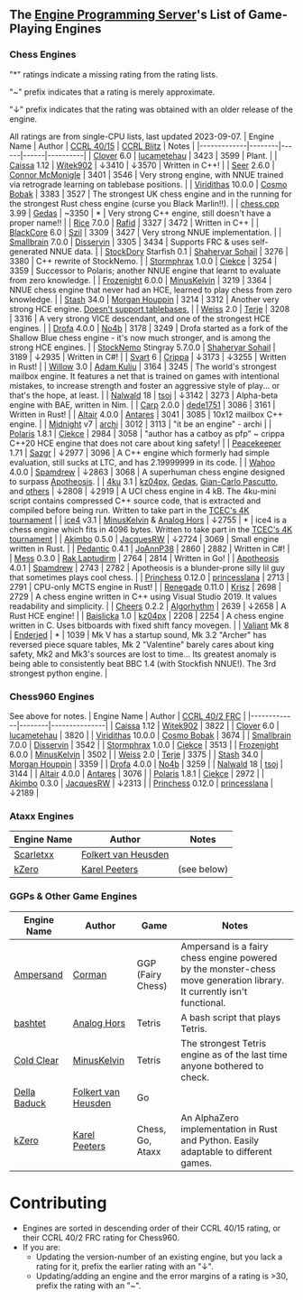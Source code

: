 ## The [Engine Programming Server][discord-invite]'s List of Game-Playing Engines
### Chess Engines

"*" ratings indicate a missing rating from the rating lists.

"~" prefix indicates that a rating is merely approximate.

"↓" prefix indicates that the rating was obtained with an older release of the engine.

All ratings are from single-CPU lists, last updated 2023-09-07.
| Engine Name | Author | [CCRL 40/15][ccrl-4015] | [CCRL Blitz][ccrl-blitz] | Notes |
|-------------|--------|------|------|----------|
| [Clover](https://github.com/lucametehau/CloverEngine) 6.0 | [lucametehau](https://github.com/lucametehau) | 3423 | 3599 | Plant. |
| [Caissa](https://github.com/Witek902/Caissa) 1.12 | [Witek902](https://github.com/Witek902) | ↓3410 | ↓3570 | Written in C++! |
| [Seer](https://github.com/connormcmonigle/seer-nnue) 2.6.0 | [Connor McMonigle](https://github.com/connormcmonigle) | 3401 | 3546 | Very strong engine, with NNUE trained via retrograde learning on tablebase positions. |
| [Viridithas](https://github.com/cosmobobak/viridithas) 10.0.0 | [Cosmo Bobak](https://github.com/cosmobobak) | 3383 | 3527 | The strongest UK chess engine and in the running for the strongest Rust chess engine (curse you Black Marlin!!). |
| [chess.cpp](https://github.com/GediminasMasaitis/chess-dot-cpp) 3.99 | [Gedas](https://github.com/GediminasMasaitis) | ~3350 | * | Very strong C++ engine, still doesn't have a proper name!! |
| [Rice](https://github.com/rafid-dev/rice) 7.0.0 | [Rafid](https://github.com/rafid-dev) | 3327 | 3472 | Written in C++ |
| [BlackCore](https://github.com/SzilBalazs/BlackCore) 6.0 | [Szil](https://github.com/SzilBalazs) | 3309 | 3427 | Very strong NNUE implementation. |
| [Smallbrain](https://github.com/Disservin/Smallbrain) 7.0.0 | [Disservin](https://github.com/Disservin) | 3305 | 3434 | Supports FRC & uses self-generated NNUE data. |
| [StockDory](https://github.com/TheBlackPlague/StockDory) Starfish 0.1 | [Shaheryar Sohail](https://github.com/TheBlackPlague) | 3276 | 3380 | C++ rewrite of StockNemo. |
| [Stormphrax](https://github.com/Ciekce/Stormphrax) 1.0.0 | [Ciekce](https://github.com/Ciekce) | 3254 | 3359 | Successor to Polaris; another NNUE engine that learnt to evaluate from zero knowledge. |
| [Frozenight](https://github.com/MinusKelvin/frozenight) 6.0.0 | [MinusKelvin](https://github.com/MinusKelvin) | 3219 | 3364 | NNUE chess engine that never had an HCE, learned to play chess from zero knowledge. |
| [Stash](https://gitlab.com/mhouppin/stash-bot) 34.0 | [Morgan Houppin](https://gitlab.com/mhouppin) | 3214 | 3312 | Another very strong HCE engine. [Doesn't support tablebases.](http://talkchess.com/forum3/viewtopic.php?f=2&t=76927#p888045) |
| [Weiss](https://github.com/TerjeKir/weiss) 2.0 | [Terje](https://github.com/TerjeKir) | 3208 | 3316 | A very strong VICE descendant, and one of the strongest HCE engines. |
| [Drofa](https://github.com/justNo4b/Drofa) 4.0.0 | [No4b](https://github.com/justNo4b) | 3178 | 3249 | Drofa started as a fork of the Shallow Blue chess engine - it's now much stronger, and is among the strong HCE engines. |
| [StockNemo](https://github.com/TheBlackPlague/StockNemo) Stingray 5.7.0.0 | [Shaheryar Sohail](https://github.com/TheBlackPlague) | 3189 | ↓2935 | Written in C#! |
| [Svart](https://github.com/crippa1337/svart) 6 | [Crippa](https://github.com/crippa1337) | ↓3173 | ↓3255 | Written in Rust! |
| [Willow](https://github.com/Adam-Kulju/Willow) 3.0 | [Adam Kulju](https://github.com/Adam-Kulju) | 3164 | 3245 | The world's strongest mailbox engine. It features a net that is trained on games with intentional mistakes, to increase strength and foster an aggressive style of play... or that's the hope, at least. |
| [Nalwald](https://gitlab.com/tsoj/Nalwald) 18 | [tsoj](https://gitlab.com/tsoj) | ↓3142 | 3273 | Alpha-beta engine with BAE, written in Nim. |
| [Carp](https://github.com/dede1751/carp) 2.0.0 | [dede1751](https://github.com/dede1751) | 3086 | 3161 | Written in Rust! |
| [Altair](https://github.com/Alex2262/AltairChessEngine) 4.0.0 | [Antares](https://github.com/Alex2262) | 3041 | 3085 | 10x12 mailbox C++ engine. |
| [Midnight](https://github.com/archishou/MidnightChessEngine) v7 | [archi](https://github.com/archishou) | 3012 | 3113 | "it be an engine" - archi |
| [Polaris](https://github.com/Ciekce/Polaris) 1.8.1 | [Ciekce](https://github.com/Ciekce) | 2984 | 3058 | "author has a catboy as pfp" ~ crippa<br />C++20 HCE engine that does not care about king safety! |
| [Peacekeeper](https://github.com/Sazgr/peacekeeper) 1.71 | [Sazgr](https://github.com/Sazgr) | ↓2977 | 3096 | A C++ engine which formerly had simple evaluation, still sucks at LTC, and has 2.19999999 in its code. |
| [Wahoo](https://github.com/spamdrew128/Wahoo) 4.0.0 | [Spamdrew](https://github.com/spamdrew128) | ↓2863 | 3068 | A superhuman chess engine designed to surpass [Apotheosis](https://github.com/spamdrew128/Apotheosis). |
| [4ku](https://github.com/kz04px/4ku) 3.1 | [kz04px](https://github.com/kz04px), [Gedas](https://github.com/GediminasMasaitis), [Gian-Carlo Pascutto](https://github.com/gcp), and [others](https://github.com/kz04px/4ku/graphs/contributors) | ↓2808 | ↓2919 | A UCI chess engine in 4 kB. The 4ku-mini script contains compressed C++ source code, that is extracted and compiled before being run. Written to take part in the [TCEC's 4K tournament](https://wiki.chessdom.org/TCEC_4k_Rules) |
| [ice4](https://github.com/MinusKelvin/ice4) v3.1 | [MinusKelvin](https://github.com/MinusKelvin) & [Analog Hors](https://github.com/analog-hors) | ↓2755 | * | ice4 is a chess engine which fits in 4096 bytes. Written to take part in the [TCEC's 4K tournament](https://wiki.chessdom.org/TCEC_4k_Rules) |
| [Akimbo](https://github.com/JacquesRW/akimbo) 0.5.0 | [JacquesRW](https://github.com/JacquesRW) | ↓2724 | 3069 | Small engine written in Rust. |
| [Pedantic](https://github.com/JoAnnP38/Pedantic) 0.4.1 | [JoAnnP38](https://github.com/JoAnnP38) | 2860 | 2882 | Written in C#! |
| [Mess](https://github.com/raklaptudirm/mess) 0.3.0 | [Rak Laptudirm](https://github.com/raklaptudirm) | 2764 | 2814 | Written in Go! |
| [Apotheosis](https://github.com/spamdrew128/Apotheosis) 4.0.1 | [Spamdrew](https://github.com/spamdrew128) | 2743 | 2782 | Apotheosis is a blunder-prone silly lil guy that sometimes plays cool chess. |
| [Princhess](https://github.com/princesslana/princhess) 0.12.0 | [princesslana](https://github.com/princesslana) | 2713 | 2791 | CPU-only MCTS engine in Rust! |
| [Renegade](https://github.com/pkrisz99/Renegade) 0.11.0 | [Krisz](https://github.com/pkrisz99) | 2698 | 2729 | A chess engine written in C++ using Visual Studio 2019. It values readability and simplicity. |
| [Cheers](https://github.com/Algorhythm-sxv/Cheers) 0.2.2 | [Algorhythm](https://github.com/Algorhythm-sxv) | 2639 | ↓2658 | A Rust HCE engine! |
| [Baislicka](https://github.com/kz04px/Baislicka) 1.0 | [kz04px](https://github.com/kz04px) | 2208 | 2254 | A chess engine written in C. Uses bitboards with fixed shift fancy movegen. |
| [Valiant](https://www.dropbox.com/sh/tfiwhx900g4ni42/AABEm29llAn1MaG8D6yW8ZO7a?dl=0) Mk 8 | [Enderjed](https://www.youtube.com/channel/UC1lxAkP5jGVBUIWdz3WIhSg) | * | 1039 | Mk V has a startup sound, Mk 3.2 "Archer" has reversed piece square tables, Mk 2 "Valentine" barely cares about king safety, Mk2 and Mk3's sources are lost to time... Its greatest anomaly is being able to consistently beat BBC 1.4 (with Stockfish NNUE!). The 3rd strongest python engine. |

### Chess960 Engines
See above for notes.
| Engine Name | Author | [CCRL 40/2 FRC][ccrl-frc] |
|-------------|--------|---------------|
| [Caissa](https://github.com/Witek902/Caissa) 1.12 | [Witek902](https://github.com/Witek902) | 3822 |
| [Clover](https://github.com/lucametehau/CloverEngine) 6.0 | [lucametehau](https://github.com/lucametehau) | 3820 |
| [Viridithas](https://github.com/cosmobobak/viridithas) 10.0.0 | [Cosmo Bobak](https://github.com/cosmobobak) | 3674 |
| [Smallbrain](https://github.com/Disservin/Smallbrain) 7.0.0 | [Disservin](https://github.com/Disservin) | 3542 |
| [Stormphrax](https://github.com/Ciekce/Stormphrax) 1.0.0 | [Ciekce](https://github.com/Ciekce) | 3513 |
| [Frozenight](https://github.com/MinusKelvin/frozenight) 6.0.0 | [MinusKelvin](https://github.com/MinusKelvin) | 3502 |
| [Weiss](https://github.com/TerjeKir/weiss) 2.0 | [Terje](https://github.com/TerjeKir) | 3375 |
| [Stash](https://gitlab.com/mhouppin/stash-bot) 34.0 | [Morgan Houppin](https://gitlab.com/mhouppin) | 3359 |
| [Drofa](https://github.com/justNo4b/Drofa) 4.0.0 | [No4b](https://github.com/justNo4b) | 3259 |
| [Nalwald](https://gitlab.com/tsoj/Nalwald) 18 | [tsoj](https://gitlab.com/tsoj/Nalwald) | 3144 |
| [Altair](https://github.com/Alex2262/AltairChessEngine) 4.0.0 | [Antares](https://github.com/Alex2262) | 3076 |
| [Polaris](https://github.com/Ciekce/Polaris) 1.8.1 | [Ciekce](https://github.com/Ciekce) | 2972 |
| [Akimbo](https://github.com/JacquesRW/akimbo) 0.3.0 | [JacquesRW](https://github.com/JacquesRW) | ↓2313 |
| [Princhess](https://github.com/princesslana/princhess) 0.12.0 | [princesslana](https://github.com/princesslana) | ↓2189 |

### Ataxx Engines
| Engine Name | Author | Notes |
|-------------|--------|-----------|
| [Scarletxx](https://github.com/folkertvanheusden/Scarletxx) | [Folkert van Heusden](https://vanheusden.com/) | |
| [kZero](https://github.com/KarelPeeters/kZero) | [Karel Peeters](https://github.com/KarelPeeters) | (see below) |

### GGPs & Other Game Engines
| Engine Name | Author | Game | Notes |
|-------------|--------|------|----------|
| [Ampersand](https://github.com/chesstastic-org/Ampersand) | [Corman](https://github.com/Cormanz/) | GGP (Fairy Chess) | Ampersand is a fairy chess engine powered by the monster-chess move generation library. It currently isn't functional. |
| [bashtet](https://github.com/analog-hors/bashtet) | [Analog Hors](https://github.com/analog-hors) | Tetris | A bash script that plays Tetris. |
| [Cold Clear](https://github.com/MinusKelvin/cold-clear) | [MinusKelvin](https://github.com/MinusKelvin) | Tetris | The strongest Tetris engine as of the last time anyone bothered to check. |
| [Della Baduck](https://github.com/folkertvanheusden/dellabaduck) | [Folkert van Heusden](https://vanheusden.com/) | Go | |
| [kZero](https://github.com/KarelPeeters/kZero) | [Karel Peeters](https://github.com/KarelPeeters) | Chess, Go, Ataxx | An AlphaZero implementation in Rust and Python. Easily adaptable to different games. |

# Contributing
* Engines are sorted in descending order of their CCRL 40/15 rating, or their CCRL 40/2 FRC rating for Chess960.
* If you are:
    * Updating the version-number of an existing engine, but you lack a rating for it, prefix the earlier rating with an "↓".
    * Updating/adding an engine and the error margins of a rating is >30, prefix the rating with an "~".

[discord-invite]:https://discord.com/invite/F6W6mMsTGN
[ccrl-blitz]:https://www.computerchess.org.uk/ccrl/404/cgi/compare_engines.cgi?class=Single-CPU+engines&only_best_in_class=on&num_best_in_class=1&print=Rating+list
[ccrl-4015]:https://www.computerchess.org.uk/ccrl/4040/cgi/compare_engines.cgi?class=Single-CPU+engines&only_best_in_class=on&num_best_in_class=1&print=Rating+list
[ccrl-frc]:https://www.computerchess.org.uk/ccrl/404FRC/cgi/compare_engines.cgi?class=Single-CPU+engines&only_best_in_class=on&num_best_in_class=1&print=Rating+list
